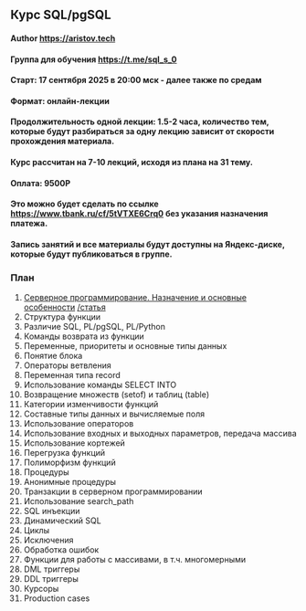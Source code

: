 ## Курс SQL/pgSQL
#### Author https://aristov.tech
#### Группа для обучения https://t.me/sql_s_0 
#### Старт: 17 сентября 2025 в 20:00 мск - далее также по средам
#### Формат: онлайн-лекции
#### Продолжительность одной лекции: 1.5-2 часа, количество тем, которые будут разбираться за одну лекцию зависит от скорости прохождения материала. 
#### Курс рассчитан на 7-10 лекций, исходя из плана на 31 тему. 
#### Оплата: 9500Р
#### Это можно будет сделать по ссылке https://www.tbank.ru/cf/5tVTXE6Crq0 без указания назначения платежа.
#### Запись занятий и все материалы будут доступны на Яндекс-диске, которые будут публиковаться в группе. 

### План
01. [Серверное программирование. Назначение и основные особенности](https://youtu.be/qYunWQsaFhA) [/статья](https://aristov.tech/blog/servernoe-programmirovanie-v-postgresql/)
02. Структура функции
03. Различие SQL, PL/pgSQL, PL/Python
04. Команды возврата из функции
05. Переменные, приоритеты и основные типы данных
06. Понятие блока
07. Операторы ветвления
08. Переменная типа record
09. Использование команды SELECT INTO
10. Возвращение множеств (setof) и таблиц (table)
11. Категории изменчивости функций
12. Составные типы данных и вычисляемые поля
13. Использование операторов
14. Использование входных и выходных параметров, передача массива
15. Использование кортежей
16. Перегрузка функций
17. Полиморфизм функций
18. Процедуры
19. Анонимные процедуры
20. Транзакции в серверном программировании
21. Использование search_path 
22. SQL инъекции
23. Динамический SQL
24. Циклы
25. Исключения
26. Обработка ошибок
27. Функции для работы с массивами, в т.ч. многомерными
28. DML триггеры
29. DDL триггеры
30. Курсоры
31. Production cases